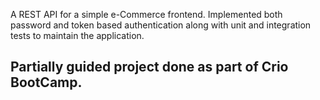 A REST API for a simple e-Commerce frontend. 
Implemented both password and token based authentication along with unit and integration tests to maintain the application.


## Partially guided project done as part of Crio BootCamp.

